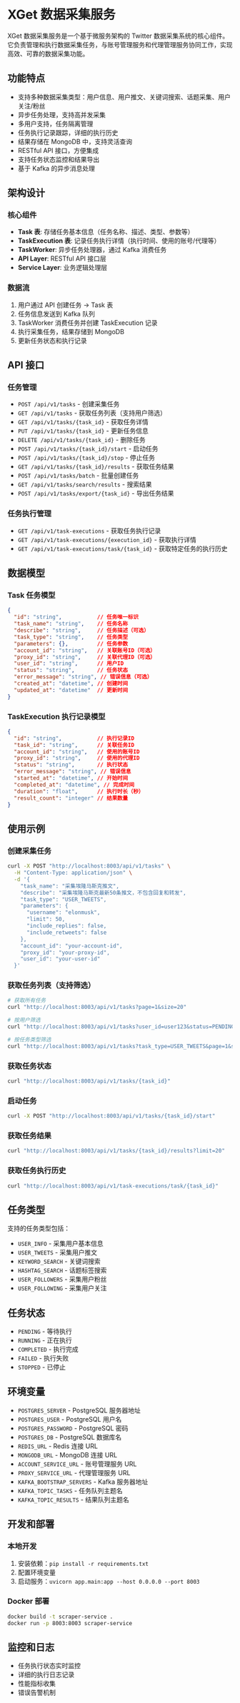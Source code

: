 # XGet 数据采集服务

XGet 数据采集服务是一个基于微服务架构的 Twitter 数据采集系统的核心组件。它负责管理和执行数据采集任务，与账号管理服务和代理管理服务协同工作，实现高效、可靠的数据采集功能。

## 功能特点

- 支持多种数据采集类型：用户信息、用户推文、关键词搜索、话题采集、用户关注/粉丝
- 异步任务处理，支持高并发采集
- 多用户支持，任务隔离管理
- 任务执行记录跟踪，详细的执行历史
- 结果存储在 MongoDB 中，支持灵活查询
- RESTful API 接口，方便集成
- 支持任务状态监控和结果导出
- 基于 Kafka 的异步消息处理

## 架构设计

### 核心组件

- **Task 表**: 存储任务基本信息（任务名称、描述、类型、参数等）
- **TaskExecution 表**: 记录任务执行详情（执行时间、使用的账号/代理等）
- **TaskWorker**: 异步任务处理器，通过 Kafka 消费任务
- **API Layer**: RESTful API 接口层
- **Service Layer**: 业务逻辑处理层

### 数据流

1. 用户通过 API 创建任务 → Task 表
2. 任务信息发送到 Kafka 队列
3. TaskWorker 消费任务并创建 TaskExecution 记录
4. 执行采集任务，结果存储到 MongoDB
5. 更新任务状态和执行记录

## API 接口

### 任务管理

- `POST /api/v1/tasks` - 创建采集任务
- `GET /api/v1/tasks` - 获取任务列表（支持用户筛选）
- `GET /api/v1/tasks/{task_id}` - 获取任务详情
- `PUT /api/v1/tasks/{task_id}` - 更新任务信息
- `DELETE /api/v1/tasks/{task_id}` - 删除任务
- `POST /api/v1/tasks/{task_id}/start` - 启动任务
- `POST /api/v1/tasks/{task_id}/stop` - 停止任务
- `GET /api/v1/tasks/{task_id}/results` - 获取任务结果
- `POST /api/v1/tasks/batch` - 批量创建任务
- `GET /api/v1/tasks/search/results` - 搜索结果
- `POST /api/v1/tasks/export/{task_id}` - 导出任务结果

### 任务执行管理

- `GET /api/v1/task-executions` - 获取任务执行记录
- `GET /api/v1/task-executions/{execution_id}` - 获取执行详情
- `GET /api/v1/task-executions/task/{task_id}` - 获取特定任务的执行历史

## 数据模型

### Task 任务模型

```json
{
  "id": "string",           // 任务唯一标识
  "task_name": "string",    // 任务名称
  "describe": "string",     // 任务描述（可选）
  "task_type": "string",    // 任务类型
  "parameters": {},         // 任务参数
  "account_id": "string",   // 关联账号ID（可选）
  "proxy_id": "string",     // 关联代理ID（可选）
  "user_id": "string",      // 用户ID
  "status": "string",       // 任务状态
  "error_message": "string", // 错误信息（可选）
  "created_at": "datetime", // 创建时间
  "updated_at": "datetime"  // 更新时间
}
```

### TaskExecution 执行记录模型

```json
{
  "id": "string",           // 执行记录ID
  "task_id": "string",      // 关联任务ID
  "account_id": "string",   // 使用的账号ID
  "proxy_id": "string",     // 使用的代理ID
  "status": "string",       // 执行状态
  "error_message": "string", // 错误信息
  "started_at": "datetime", // 开始时间
  "completed_at": "datetime", // 完成时间
  "duration": "float",      // 执行时长（秒）
  "result_count": "integer" // 结果数量
}
```

## 使用示例

### 创建采集任务

```bash
curl -X POST "http://localhost:8003/api/v1/tasks" \
  -H "Content-Type: application/json" \
  -d '{
    "task_name": "采集埃隆马斯克推文",
    "describe": "采集埃隆马斯克最新50条推文，不包含回复和转发",
    "task_type": "USER_TWEETS",
    "parameters": {
      "username": "elonmusk",
      "limit": 50,
      "include_replies": false,
      "include_retweets": false
    },
    "account_id": "your-account-id",
    "proxy_id": "your-proxy-id",
    "user_id": "your-user-id"
  }'
```

### 获取任务列表（支持筛选）

```bash
# 获取所有任务
curl "http://localhost:8003/api/v1/tasks?page=1&size=20"

# 按用户筛选
curl "http://localhost:8003/api/v1/tasks?user_id=user123&status=PENDING"

# 按任务类型筛选
curl "http://localhost:8003/api/v1/tasks?task_type=USER_TWEETS&page=1&size=10"
```

### 获取任务状态

```bash
curl "http://localhost:8003/api/v1/tasks/{task_id}"
```

### 启动任务

```bash
curl -X POST "http://localhost:8003/api/v1/tasks/{task_id}/start"
```

### 获取任务结果

```bash
curl "http://localhost:8003/api/v1/tasks/{task_id}/results?limit=20"
```

### 获取任务执行历史

```bash
curl "http://localhost:8003/api/v1/task-executions/task/{task_id}"
```

## 任务类型

支持的任务类型包括：

- `USER_INFO` - 采集用户基本信息
- `USER_TWEETS` - 采集用户推文
- `KEYWORD_SEARCH` - 关键词搜索
- `HASHTAG_SEARCH` - 话题标签搜索
- `USER_FOLLOWERS` - 采集用户粉丝
- `USER_FOLLOWING` - 采集用户关注

## 任务状态

- `PENDING` - 等待执行
- `RUNNING` - 正在执行
- `COMPLETED` - 执行完成
- `FAILED` - 执行失败
- `STOPPED` - 已停止

## 环境变量

- `POSTGRES_SERVER` - PostgreSQL 服务器地址
- `POSTGRES_USER` - PostgreSQL 用户名
- `POSTGRES_PASSWORD` - PostgreSQL 密码
- `POSTGRES_DB` - PostgreSQL 数据库名
- `REDIS_URL` - Redis 连接 URL
- `MONGODB_URL` - MongoDB 连接 URL
- `ACCOUNT_SERVICE_URL` - 账号管理服务 URL
- `PROXY_SERVICE_URL` - 代理管理服务 URL
- `KAFKA_BOOTSTRAP_SERVERS` - Kafka 服务器地址
- `KAFKA_TOPIC_TASKS` - 任务队列主题名
- `KAFKA_TOPIC_RESULTS` - 结果队列主题名

## 开发和部署

### 本地开发

1. 安装依赖：`pip install -r requirements.txt`
2. 配置环境变量
3. 启动服务：`uvicorn app.main:app --host 0.0.0.0 --port 8003`

### Docker 部署

```bash
docker build -t scraper-service .
docker run -p 8003:8003 scraper-service
```

## 监控和日志

- 任务执行状态实时监控
- 详细的执行日志记录
- 性能指标收集
- 错误告警机制
